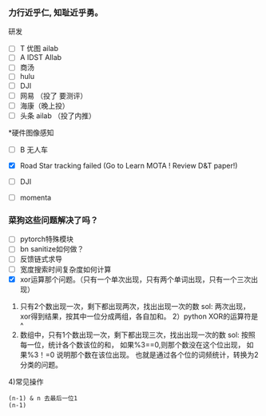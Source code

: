 ### 力行近乎仁, 知耻近乎勇。

研发
* [ ] T 优图 ailab
* [ ] A IDST AIlab
* [ ] 商汤
* [ ] hulu
* [ ] DJI
* [ ] 网易 （投了 要测评）
* [ ] 海康（晚上投）
* [ ] 头条 ailab （投了内推）

*硬件图像感知
* [ ] B 无人车
* [x] Road Star tracking failed (Go to Learn MOTA !  Review D&T paper!)
* [ ] DJI
* [ ] momenta


### 菜狗这些问题解决了吗？
* [ ] pytorch特殊模块
* [ ] bn sanitize如何做？
* [ ] 反馈链式求导
* [ ] 宽度搜索时间复杂度如何计算
* [x] xor运算那个问题。（只有一个单次出现，只有两个单词出现，只有一个三次出现）
1) 只有2个数出现一次，剩下都出现两次，找出出现一次的数
sol: 两次出现，xor得到结果，按其中一位分成两组，各自加和。
2）python XOR的运算符是 ^
3) 数组中，只有1个数出现一次，剩下都出现三次，找出出现一次的数
sol: 按照每一位，统计各个数该位的和， 如果%3==0,则那个数没在这个位出现，  如果%3！=0 说明那个数在该位出现。   也就是通过各个位的词频统计，转换为2分类的问题。

4)常见操作
```
(n-1) & n 去最后一位1 
(n-1)
```
